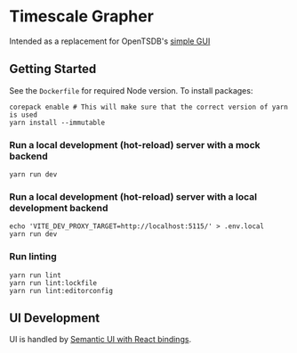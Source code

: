 # Timescale Grapher

Intended as a replacement for OpenTSDB's [simple GUI](http://opentsdb.net/docs/build/html/user_guide/guis/index.html)

## Getting Started

See the `Dockerfile` for required Node version. To install packages:

```
corepack enable # This will make sure that the correct version of yarn is used
yarn install --immutable
```

### Run a local development (hot-reload) server with a mock backend

```
yarn run dev
```

### Run a local development (hot-reload) server with a local development backend

```
echo 'VITE_DEV_PROXY_TARGET=http://localhost:5115/' > .env.local
yarn run dev
```

### Run linting

```
yarn run lint
yarn run lint:lockfile
yarn run lint:editorconfig
```

## UI Development

UI is handled by [Semantic UI with React bindings](https://react.semantic-ui.com/).
